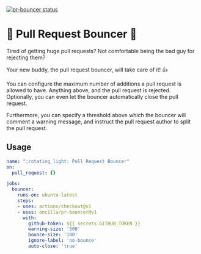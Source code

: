 <a href="https://github.com/oncilla/pr-bouncer/actions"><img alt="pr-bouncer status" src="https://github.com/oncilla/pr-bouncer/workflows/build-test/badge.svg"></a>

# :rotating_light: Pull Request Bouncer :rotating_light:

Tired of getting huge pull requests? Not comfortable being the bad guy for
rejecting them?

Your new buddy, the pull request bouncer, will take care of it! :+1:

You can configure the maximum number of additions a pull request is allowed to
have. Anything above, and the pull request is rejected. Optionally, you can even
let the bouncer automatically close the pull request.

Furthermore, you can specify a threshold above which the bouncer will comment a
warning message, and instruct the pull request author to split the pull request.

## Usage

```yml
name: ":rotating_light: Pull Request Bouncer"
on:
  pull_request: {}

jobs:
  bouncer:
    runs-on: ubuntu-latest
    steps:
    - uses: actions/checkout@v1
    - uses: oncilla/pr-bouncer@v1
      with:
        github-token: ${{ secrets.GITHUB_TOKEN }}
        warning-size: '500'
        bounce-size: '100'
        ignore-label: 'no-bounce'
        auto-close: 'true'
```
